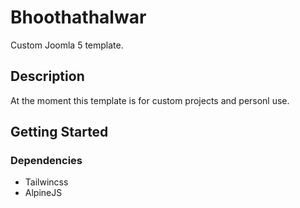 # Bhoothathalwar

Custom Joomla 5 template.

## Description

At the moment this template is for custom projects and personl use.

## Getting Started

### Dependencies

* Tailwincss
* AlpineJS
